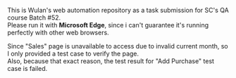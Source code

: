 This is Wulan's web automation repository as a task submission for SC's QA course Batch #52.</br>
Please run it with <b>Microsoft Edge</b>, since i can't guarantee it's running perfectly with other web browsers.</br>

Since "Sales" page is unavailable to access due to invalid current month, so I only provided a test case to verify the page.</br>
Also, because that exact reason, the test result for "Add Purchase" test case is failed.
